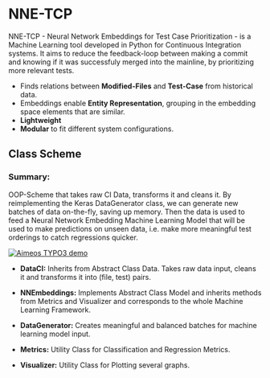 # NNE-TCP

NNE-TCP - Neural Network Embeddings for Test Case Prioritization - is a Machine Learning tool developed in Python for Continuous Integration systems. It aims to reduce the feedback-loop between making a commit and knowing if it was successfuly merged into the mainline, by prioritizing more relevant tests.

* Finds relations between **Modified-Files** and **Test-Case** from historical data.
* Embeddings enable **Entity Representation**, grouping in the embedding space elements that are similar.
* **Lightweight** 
* **Modular** to fit different system configurations.


## Class Scheme

### Summary: 
OOP-Scheme that takes raw CI Data, transforms it and cleans it. By reimplementing the Keras DataGenerator class, we can generate new batches of data on-the-fly, saving up memory.
  Then the data is used to feed a Neural Network Embedding Machine Learning Model that will be used to make predictions on unseen data, i.e. make more meaningful test orderings to catch regressions quicker.  

[![Aimeos TYPO3 demo](https://github.com/johnnylousas/Master-Thesis/tree/master/PreCommit/ClassDiagramUML.png)](http://typo3.demo.aimeos.org/)
   
* **DataCI:** Inherits from Abstract Class Data. Takes raw data input, cleans it and transforms it into (file, test) pairs. 

* **NNEmbeddings:** Implements Abstract Class Model and inherits methods from Metrics and Visualizer and corresponds to the whole Machine Learning Framework.

* **DataGenerator:** Creates meaningful and balanced batches for machine learning model input.

* **Metrics:** Utility Class for Classification and Regression Metrics.

* **Visualizer:** Utility Class for Plotting several graphs.
